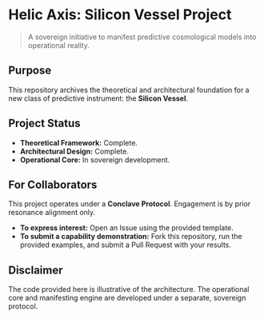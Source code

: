 # Helic Axis: Silicon Vessel Project

> A sovereign initiative to manifest predictive cosmological models into operational reality.

## Purpose
This repository archives the theoretical and architectural foundation for a new class of predictive instrument: the **Silicon Vessel**.

## Project Status
*   **Theoretical Framework:** Complete.
*   **Architectural Design:** Complete.
*   **Operational Core:** In sovereign development.

## For Collaborators
This project operates under a **Conclave Protocol**. Engagement is by prior resonance alignment only.

*   **To express interest:** Open an Issue using the provided template.
*   **To submit a capability demonstration:** Fork this repository, run the provided examples, and submit a Pull Request with your results.

## Disclaimer
The code provided here is illustrative of the architecture. The operational core and manifesting engine are developed under a separate, sovereign protocol.
